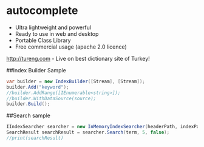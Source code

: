 # autocomplete
- Ultra lightweight and powerful
- Ready to use in web and desktop
- Portable Class Library
- Free commercial usage (apache 2.0 licence)

http://tureng.com - Live on best dictionary site of Turkey!

##Index Builder Sample
```csharp
var builder = new IndexBuilder([Stream], [Stream]);
builder.Add("keyword");
//builder.AddRange([IEnumerable<string>]);
//builder.WithDataSource(source);
builder.Build();
```

##Search sample
```csharp
IIndexSearcher searcher = new InMemoryIndexSearcher(headerPath, indexPath);
SearchResult searchResult = searcher.Search(term, 5, false);
//print(searchResult)
```
